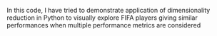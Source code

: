 In this code, I have tried to demonstrate application of dimensionality reduction in Python to visually explore FIFA players giving similar performances when multiple performance metrics are considered
